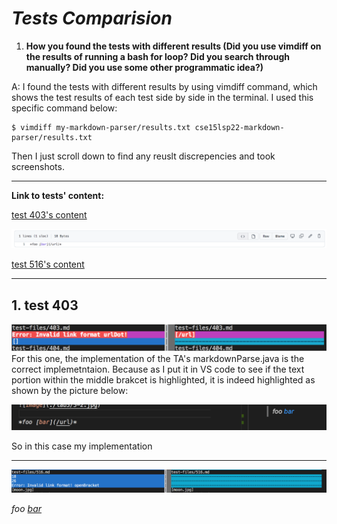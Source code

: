 # _**Tests Comparision**_

1. **How you found the tests with different results (Did you use vimdiff on the results of running a bash for loop? Did you search through manually? Did you use some other programmatic idea?)**

A: I found the tests with different results by using vimdiff command, which shows the test results of each test side by side in the terminal. I used this specific command below:
```
$ vimdiff my-markdown-parser/results.txt cse15lsp22-markdown-parser/results.txt
```
Then I just scroll down to find any reuslt discrepencies and took screenshots. 

***

**Link to tests' content:**

[test 403's content](https://github.com/Angelsofttoy/markdown-parser/blob/main/test-files/403.md?plain=1)

![Image](./lab5/5-1-2.jpg)

[test 516's content](https://github.com/Angelsofttoy/markdown-parser/blob/main/test-files/516.md?plain=1)

***

## **1. test 403**
![Image](./lab5/5-1.jpg)
For this one, the implementation of the TA's markdownParse.java is the correct implemetntaion. Because as I put it in VS code to see if the text portion within the middle brakcet is highlighted, it is indeed highlighted as shown by the picture below:

![Image](./lab5/5-1-3.jpg)

So in this case my implementation 

***


![Image](./lab5/5-2.jpg)

*foo [bar](/url)*